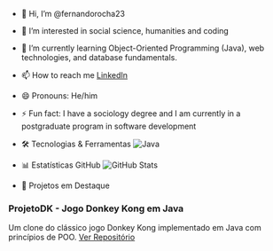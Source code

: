 - 👋 Hi, I’m @fernandorocha23
- 👀 I’m interested in social science, humanities and coding
- 🌱 I’m currently learning Object-Oriented Programming (Java), web technologies, and database fundamentals.
- 📫 How to reach me [LinkedIn](https://www.linkedin.com/in/fernando-antunes-rocha/) 
- 😄 Pronouns: He/him
- ⚡ Fun fact: I have a sociology degree and I am currently in a postgraduate program in software development

- 🛠️ Tecnologias & Ferramentas
![Java](https://img.shields.io/badge/-Java-007396?style=flat&logo=java&logoColor=white)

- 📊 Estatísticas GitHub
![GitHub Stats](https://github-readme-stats.vercel.app/api?username=fernandorocha23&show_icons=true&theme=radical)

- 🚀 Projetos em Destaque
  
### ProjetoDK - Jogo Donkey Kong em Java
Um clone do clássico jogo Donkey Kong implementado em Java com princípios de POO.
[Ver Repositório](https://github.com/fernandorocha23/ProjetoDK) 
